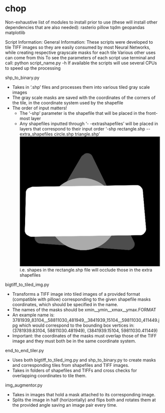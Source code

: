 # chop

Non-exhaustive list of modules to install prior to use (these will install other dependencies that are also needed):
rasterio
pillow
tqdm
geopandas
matplotlib

Script Information:
General Information:
These scripts were developed to tile TIFF images so they are easily consumed by most Neural Networks, while creating respective grayscale masks for each tile
Various other uses can come from this
To see the parameters of each script use terminal and call:
python script_name.py -h
If available the scripts will use several CPUs to speed up the processing
 
shp_to_binary.py
- Takes in ‘.shp’ files and processes them into various tiled gray scale images
- The gray scale masks are saved with the coordinates of the corners of the tile, in the coordinate system used by the shapefile
- The order of input matters!
  - The ‘-shp’ parameter is the shapefile that will be placed in the front-most layer
  - Any shapefiles inputted through ‘- -extrashapefiles’  will be placed in layers that correspond to their input order
                          ‘-shp rectangle.shp --extra_shapefiles circle.shp triangle.shp’
![Image of Mask](https://github.com/terrasense/chop/blob/master/mask_example.PNG)
i.e. shapes in the rectangle.shp file will occlude those in the extra shapefiles

bigtiff_to_tiled_img.py
- Transforms a TIFF image into tiled images of a provided format (compatible with pillow) corresponding to the given shapefile masks coordinates, which should be specified in the name. 
- The names of the masks should be xmin__ymin__xmax__ymax.FORMAT
- An example name is: 3781939_83104__58811030_481949__3841939_15104__59811030_411449.jpg which would correspond to the bounding box vertices in:(3781939.83104, 58811030.481949), (3841939.15104, 59811030.411449)
- Important: the coordinates of the masks must overlap those of the TIFF image and they must both be in the same coordinate system.

end_to_end_tiler.py
- Uses both bigtiff_to_tiled_img.py and shp_to_binary.py to create masks and corresponding tiles from shapefiles and TIFF images.
- Takes in folders of shapefiles and TIFFs and cross checks for overlapping coordinates to tile them.

img_augmentor.py
- Takes in images that hold a mask attached to its corresponding image.
- Splits the image in half (horizontally) and flips both and rotates them at the provided angle saving an image pair every time.

